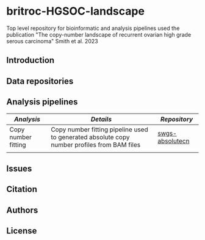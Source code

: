 # britroc-HGSOC-landscape
Top level repository for bioinformatic and analysis pipelines used the publication "The copy-number landscape of recurrent ovarian high grade serous carcinoma" Smith et al. 2023

## Introduction

## Data repositories

## Analysis pipelines

|*Analysis*         |*Details*                                                                                  |*Repository*       |
|-------------------|-------------------------------------------------------------------------------------------|-------------------|
|Copy number fitting|Copy number fitting pipeline used to generated absolute copy number profiles from BAM files|[swgs-absolutecn](https://github.com/Phil9S/swgs-absolutecn)|
||||
## Issues

## Citation

## Authors

## License




